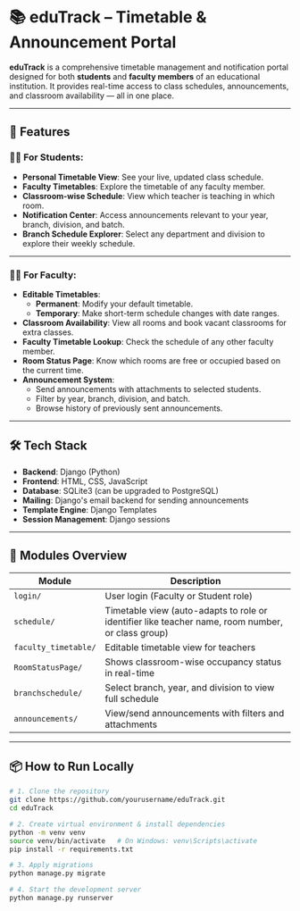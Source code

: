 # 📚 eduTrack – Timetable & Announcement Portal

**eduTrack** is a comprehensive timetable management and notification portal designed for both **students** and **faculty members** of an educational institution. It provides real-time access to class schedules, announcements, and classroom availability — all in one place.

---

## 🚀 Features

### 👨‍🎓 For Students:
- **Personal Timetable View**: See your live, updated class schedule.
- **Faculty Timetables**: Explore the timetable of any faculty member.
- **Classroom-wise Schedule**: View which teacher is teaching in which room.
- **Notification Center**: Access announcements relevant to your year, branch, division, and batch.
- **Branch Schedule Explorer**: Select any department and division to explore their weekly schedule.

---

### 👩‍🏫 For Faculty:
- **Editable Timetables**:
  - **Permanent**: Modify your default timetable.
  - **Temporary**: Make short-term schedule changes with date ranges.
- **Classroom Availability**: View all rooms and book vacant classrooms for extra classes.
- **Faculty Timetable Lookup**: Check the schedule of any other faculty member.
- **Room Status Page**: Know which rooms are free or occupied based on the current time.
- **Announcement System**:
  - Send announcements with attachments to selected students.
  - Filter by year, branch, division, and batch.
  - Browse history of previously sent announcements.

---

## 🛠️ Tech Stack

- **Backend**: Django (Python)
- **Frontend**: HTML, CSS, JavaScript
- **Database**: SQLite3 (can be upgraded to PostgreSQL)
- **Mailing**: Django's email backend for sending announcements
- **Template Engine**: Django Templates
- **Session Management**: Django sessions

---

## 🧩 Modules Overview

| Module               | Description |
|----------------------|-------------|
| `login/`             | User login (Faculty or Student role) |
| `schedule/`          | Timetable view (auto-adapts to role or identifier like teacher name, room number, or class group) |
| `faculty_timetable/` | Editable timetable view for teachers |
| `RoomStatusPage/`    | Shows classroom-wise occupancy status in real-time |
| `branchschedule/`    | Select branch, year, and division to view full schedule |
| `announcements/`     | View/send announcements with filters and attachments |

---

## 📦 How to Run Locally

```bash
# 1. Clone the repository
git clone https://github.com/yourusername/eduTrack.git
cd eduTrack

# 2. Create virtual environment & install dependencies
python -m venv venv
source venv/bin/activate   # On Windows: venv\Scripts\activate
pip install -r requirements.txt

# 3. Apply migrations
python manage.py migrate

# 4. Start the development server
python manage.py runserver
